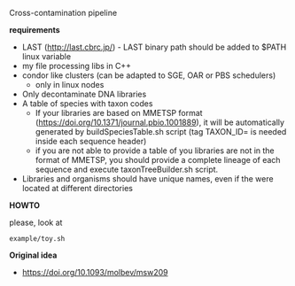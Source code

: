 Cross-contamination pipeline

**requirements**
* LAST (http://last.cbrc.jp/) - LAST binary path should be added to $PATH linux variable
* my file processing libs in C++
* condor like clusters (can be adapted to SGE, OAR or PBS schedulers)
   * only in linux nodes
* Only decontaminate DNA libraries
* A table of species with taxon codes
   * If your libraries are based on MMETSP format (https://doi.org/10.1371/journal.pbio.1001889), it will be automatically generated by buildSpeciesTable.sh script (tag TAXON_ID= is needed inside each sequence header)
   * if you are not able to provide a table of you libraries are not in the format of MMETSP, you should provide a complete lineage of each sequence and execute taxonTreeBuilder.sh script.
* Libraries and organisms should have unique names, even if the were located at different directories

**HOWTO**

please, look at
```
example/toy.sh
```

**Original idea**
* https://doi.org/10.1093/molbev/msw209
